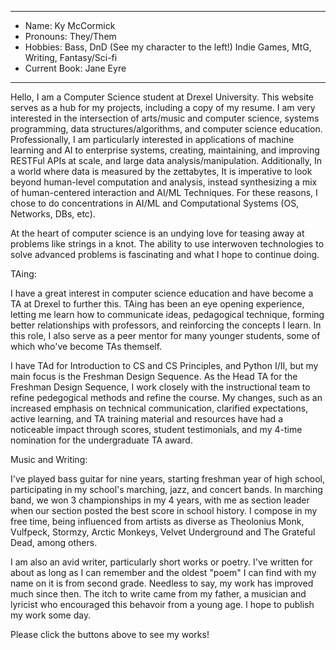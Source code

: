 - - -
*   Name: Ky McCormick
*   Pronouns: They/Them
*   Hobbies: Bass, DnD (See my character to the left!) Indie Games, MtG, Writing, Fantasy/Sci-fi
*   Current Book: Jane Eyre

- - -

Hello, I am a Computer Science student at Drexel University. This website serves as a hub for my projects, including a copy of my resume. I am very interested in the intersection of arts/music and computer science, systems programming, data structures/algorithms, and computer science education. Professionally, I am particularly interested in applications of machine learning and AI to enterprise systems, creating, maintaining, and improving RESTFul APIs at scale, and large data analysis/manipulation. Additionally, In a world where data is measured by the zettabytes, It is imperative to look beyond human-level computation and analysis, instead synthesizing a mix of human-centered interaction and AI/ML Techniques. For these reasons, I chose to do concentrations in AI/ML and Computational Systems (OS, Networks, DBs, etc).

At the heart of computer science is an undying love for teasing away at problems like strings in a knot. The ability to use interwoven technologies to solve advanced problems is fascinating and what I hope to continue doing.

TAing:  

I have a great interest in computer science education and have become a TA at Drexel to further this. TAing has been an eye opening experience, letting me learn how to communicate ideas, pedagogical technique, forming better relationships with professors, and reinforcing the concepts I learn. In this role, I also serve as a peer mentor for many younger students, some of which who've become TAs themself.

I have TAd for Introduction to CS and CS Principles, and Python I/II, but my main focus is the Freshman Design Sequence. As the Head TA for the Freshman Design Sequence, I work closely with the instructional team to refine pedegogical methods and refine the course. My changes, such as an increased emphasis on technical communication, clarified expectations, active learning, and TA training material and resources have had a noticeable impact through scores, student testimonials, and my 4-time nomination for the undergraduate TA award.

Music and Writing:  

I've played bass guitar for nine years, starting freshman year of high school, participating in my school's
marching, jazz, and concert bands. In marching band, we won 3 championships in my 4 years, with me as
section leader when our section posted the best score in school history. I compose in my free time, being
influenced from artists as diverse as Theolonius Monk, Vulfpeck, Stormzy, Arctic Monkeys, Velvet Underground
and The Grateful Dead, among others.

I am also an avid writer, particularly short works or poetry. I've written for about as long as I can remember and the oldest "poem" I can find with my name on it is from second grade. Needless to say, my work has improved much since then. The itch to write came from my father, a musician and lyricist who encouraged this behavoir from a young age. I hope to publish my work some day.

Please click the buttons above to see my works!